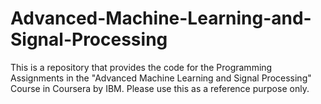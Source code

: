 # Advanced-Machine-Learning-and-Signal-Processing
This is a repository that provides the code for the Programming Assignments in the  "Advanced Machine Learning and Signal Processing" Course in Coursera by IBM. Please use this as a reference purpose only.
